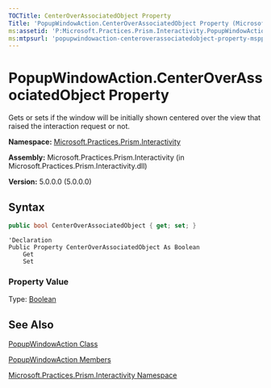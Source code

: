 ```yaml
---
TOCTitle: CenterOverAssociatedObject Property
Title: 'PopupWindowAction.CenterOverAssociatedObject Property (Microsoft.Practices.Prism.Interactivity)'
ms:assetid: 'P:Microsoft.Practices.Prism.Interactivity.PopupWindowAction.CenterOverAssociatedObject'
ms:mtpsurl: 'popupwindowaction-centeroverassociatedobject-property-mspp-interactivity.md'
---
```



# PopupWindowAction.CenterOverAssociatedObject Property

Gets or sets if the window will be initially shown centered over the view that raised the interaction request or not.

**Namespace:** [Microsoft.Practices.Prism.Interactivity](/patterns-practices/reference/mspp-interactivity-namespace)

**Assembly:** Microsoft.Practices.Prism.Interactivity (in Microsoft.Practices.Prism.Interactivity.dll) 

**Version:** 5.0.0.0 (5.0.0.0)

## Syntax

```C#
public bool CenterOverAssociatedObject { get; set; }
```

```VB
'Declaration
Public Property CenterOverAssociatedObject As Boolean
	Get
	Set
```

### Property Value

Type: [Boolean](http://msdn.microsoft.com/en-us/library/a28wyd50)

## See Also

[PopupWindowAction Class](/patterns-practices/reference/popupwindowaction-class-mspp-interactivity)

[PopupWindowAction Members](/patterns-practices/reference/popupwindowaction-members-mspp-interactivity)

[Microsoft.Practices.Prism.Interactivity Namespace](/patterns-practices/reference/mspp-interactivity-namespace)

